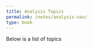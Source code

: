 ```yaml
---
title: Analysis Topics
permalink: /notes/analysis-nav/
type: book
---
```


Below is a list of topics

